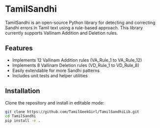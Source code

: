 # TamilSandhi

TamilSandhi is an open-source Python library for detecting and correcting Sandhi errors in Tamil text using a rule-based approach. This library currently supports Vallinam Addition and Deletion rules.

## Features

- Implements 12 Vallinam Addition rules (VA_Rule_1 to VA_Rule_12)
- Implements 8 Vallinam Deletion rules (VD_Rule_1 to VD_Rule_8)
- Easily extendable for more Sandhi patterns
- Includes unit tests and helper utilities

## Installation

Clone the repository and install in editable mode:

```bash
git clone https://github.com/TamilGeekGirl/TamilSandhiLib.git
cd TamilSandhi
pip install -e .
